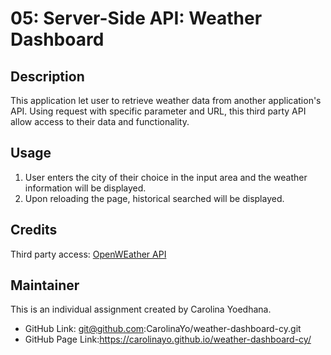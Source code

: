 # 05: Server-Side API: Weather Dashboard

## Description 

This application let user to retrieve weather data from another application's API.  Using request with specific parameter and URL, this third party API allow access to their data and functionality.


## Usage 

1. User enters the city of their choice in the input area and the weather information will be displayed.
2. Upon reloading the page, historical searched will be displayed.


## Credits

Third party access: [OpenWEather API](https://openweathermap.org/) 


## Maintainer 
This is an individual assignment created by Carolina Yoedhana.
* GitHub Link: git@github.com:CarolinaYo/weather-dashboard-cy.git
* GitHub Page Link:https://carolinayo.github.io/weather-dashboard-cy/



